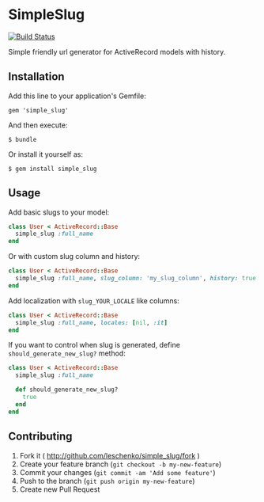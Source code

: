 # SimpleSlug

[![Build Status](https://travis-ci.org/leschenko/simple_slug.png?branch=master)](https://travis-ci.org/leschenko/simple_slug)

Simple friendly url generator for ActiveRecord models with history.

## Installation

Add this line to your application's Gemfile:

    gem 'simple_slug'

And then execute:

    $ bundle

Or install it yourself as:

    $ gem install simple_slug

## Usage

Add basic slugs to your model:

```ruby
class User < ActiveRecord::Base
  simple_slug :full_name
end
```

Or with custom slug column and history:

```ruby
class User < ActiveRecord::Base
  simple_slug :full_name, slug_column: 'my_slug_column', history: true
end
```

Add localization with `slug_YOUR_LOCALE` like columns:

```ruby
class User < ActiveRecord::Base
  simple_slug :full_name, locales: [nil, :it]
end
```

If you want to control when slug is generated, define `should_generate_new_slug?` method:

```ruby
class User < ActiveRecord::Base
  simple_slug :full_name

  def should_generate_new_slug?
    true
  end
end
```

## Contributing

1. Fork it ( http://github.com/leschenko/simple_slug/fork )
2. Create your feature branch (`git checkout -b my-new-feature`)
3. Commit your changes (`git commit -am 'Add some feature'`)
4. Push to the branch (`git push origin my-new-feature`)
5. Create new Pull Request
